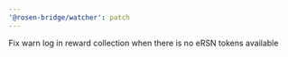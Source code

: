 ```yaml
---
'@rosen-bridge/watcher': patch
---
```


Fix warn log in reward collection when there is no eRSN tokens available
